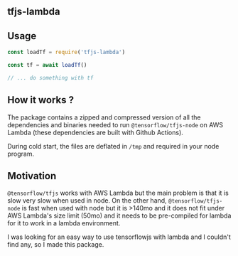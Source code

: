 ## tfjs-lambda

## Usage

```js
const loadTf = require('tfjs-lambda')

const tf = await loadTf()

// ... do something with tf
```

## How it works ?

The package contains a zipped and compressed version of all the dependencies and binaries needed to run `@tensorflow/tfjs-node` on AWS Lambda (these dependencies are built with Github Actions).

During cold start, the files are deflated in `/tmp` and required in your node program.

## Motivation

`@tensorflow/tfjs` works with AWS Lambda but the main problem is that it is slow very slow when used in node. On the other hand, `@tensorflow/tfjs-node` is fast when used with node but it is >140mo and it does not fit under AWS Lambda's size limit (50mo) and it needs to be pre-compiled for lambda for it to work in a lambda environment.

I was looking for an easy way to use tensorflowjs with lambda and I couldn't find any, so I made this package.
